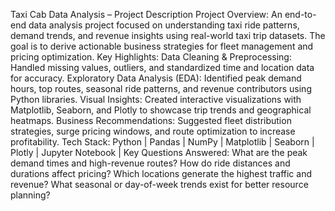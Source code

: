Taxi Cab Data Analysis – Project Description
Project Overview:
An end-to-end data analysis project focused on understanding taxi ride patterns, demand trends, and revenue insights using real-world taxi trip datasets. The goal is to derive actionable business strategies for fleet management and pricing optimization.
Key Highlights:
Data Cleaning & Preprocessing: Handled missing values, outliers, and standardized time and location data for accuracy.
Exploratory Data Analysis (EDA): Identified peak demand hours, top routes, seasonal ride patterns, and revenue contributors using Python libraries.
Visual Insights: Created interactive visualizations with Matplotlib, Seaborn, and Plotly to showcase trip trends and geographical heatmaps.
Business Recommendations: Suggested fleet distribution strategies, surge pricing windows, and route optimization to increase profitability.
Tech Stack:
Python | Pandas | NumPy | Matplotlib | Seaborn | Plotly | Jupyter Notebook | 
Key Questions Answered:
What are the peak demand times and high-revenue routes?
How do ride distances and durations affect pricing?
Which locations generate the highest traffic and revenue?
What seasonal or day-of-week trends exist for better resource planning?
